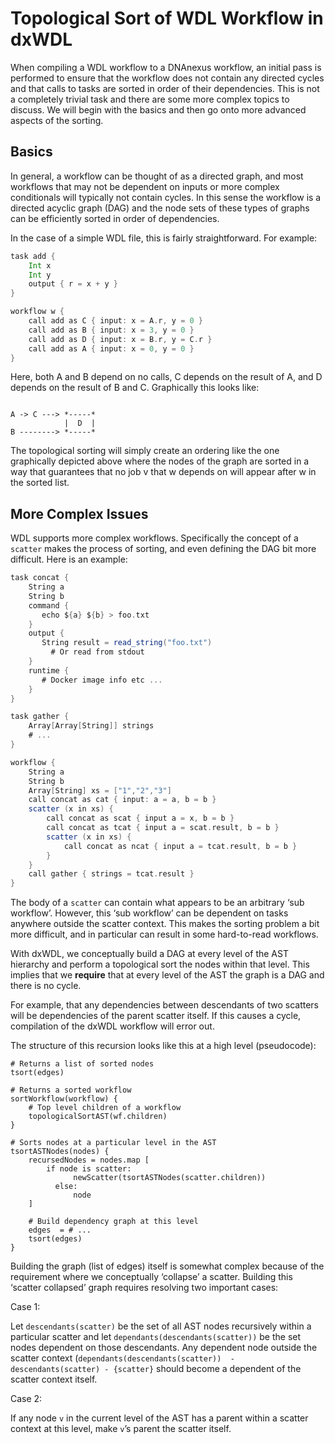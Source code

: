 # Topological Sort of WDL Workflow in dxWDL

When compiling a WDL workflow to a DNAnexus workflow, an initial pass is performed to ensure that the workflow does not contain any directed cycles and that calls to tasks are sorted in order of their dependencies.  This is not a completely trivial task and there are some more complex topics to discuss.  We will begin with the basics and then go onto more advanced aspects of the sorting.

## Basics

In general, a workflow can be thought of as a directed graph, and most workflows that may not be dependent on inputs or more complex conditionals will typically not contain cycles.  In this sense the workflow is a directed acyclic graph (DAG) and the node sets of these types of graphs can be efficiently sorted in order of dependencies.

In the case of a simple WDL file, this is fairly straightforward.  For example:

```scala
task add {
    Int x
    Int y
    output { r = x + y }
}

workflow w {
    call add as C { input: x = A.r, y = 0 }
    call add as B { input: x = 3, y = 0 }
    call add as D { input: x = B.r, y = C.r }
    call add as A { input: x = 0, y = 0 }
}
```

Here, both A and B depend on no calls, C depends on the result of A, and D depends on the result of B and C.   Graphically this looks like:

```

A -> C ---> *-----*
            |  D  |
B --------> *-----*
```

The topological sorting will simply create an ordering like the one graphically depicted above where the nodes of the graph are sorted in a way that guarantees that no job v that w depends on will appear after w in the sorted list.

## More Complex Issues
WDL supports more complex workflows.  Specifically the concept of a `scatter` makes the process of sorting, and even defining the DAG bit more difficult.  Here is an example:

```scala
task concat {
    String a
    String b
    command {
       echo ${a} ${b} > foo.txt
    }
    output {
       String result = read_string("foo.txt")
         # Or read from stdout
    }
    runtime {
       # Docker image info etc ...
    }
}

task gather {
    Array[Array[String]] strings
    # ...
}

workflow {
    String a
    String b
    Array[String] xs = ["1","2","3"]
    call concat as cat { input: a = a, b = b }
    scatter (x in xs) {
        call concat as scat { input a = x, b = b }
        call concat as tcat { input a = scat.result, b = b }
        scatter (x in xs) {
            call concat as ncat { input a = tcat.result, b = b }
        }
    }
    call gather { strings = tcat.result }
}
```

The body of a `scatter` can contain what appears to be an arbitrary ‘sub workflow’.  However, this ‘sub workflow’ can be dependent on tasks anywhere outside the scatter context.  This makes the sorting problem a bit more difficult, and in particular can result in some hard-to-read workflows.

With dxWDL, we conceptually build a DAG at every level of the AST hierarchy and perform a topological sort the nodes within that level.   This implies that we **require** that at every level of the AST the graph is a DAG and there is no cycle.

For example, that any dependencies between descendants of two scatters will be dependencies of the parent scatter itself.  If this causes a cycle, compilation of the dxWDL workflow will error out.

The structure of this recursion looks like this at a high level (pseudocode):

```
# Returns a list of sorted nodes
tsort(edges)

# Returns a sorted workflow
sortWorkflow(workflow) {
    # Top level children of a workflow
    topologicalSortAST(wf.children)
}

# Sorts nodes at a particular level in the AST
tsortASTNodes(nodes) {
    recursedNodes = nodes.map [
        if node is scatter:
              newScatter(tsortASTNodes(scatter.children))
          else:
              node
    ]

    # Build dependency graph at this level
    edges  = # ...
    tsort(edges)
}
```

Building the graph (list of edges) itself is somewhat complex because of the requirement where we conceptually ‘collapse’ a scatter.  Building this  ‘scatter collapsed’ graph requires resolving two important cases:

Case 1:

Let `descendants(scatter)` be the set of all AST nodes recursively within a particular scatter and let `dependants(descendants(scatter))` be the set nodes dependent on those descendants.   Any dependent node outside the  scatter context (`dependants(descendants(scatter))  - descendants(scatter) - {scatter}` should become a dependent of the scatter context itself.

Case 2:

If any node `v` in the current level of the AST has a parent within a scatter context at this level, make `v`’s parent the scatter itself.
